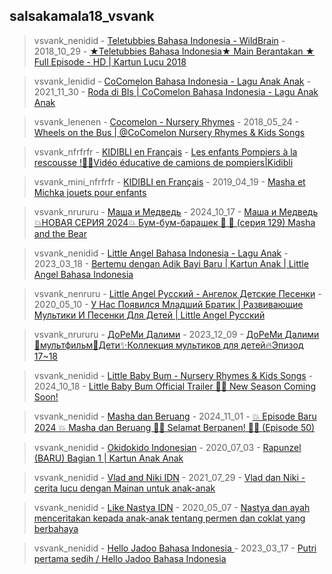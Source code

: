 ## salsakamala18_vsvank
> vsvank_nenidid - [Teletubbies Bahasa Indonesia - WildBrain](https://m.youtube.com/@TeletubbiesIndonesia) - 2018_10_29 - [★Teletubbies Bahasa Indonesia★ Main Berantakan ★ Full Episode - HD | Kartun Lucu 2018](https://youtu.be/pGagTnyJOs4)


> vsvank_lenidid - [CoComelon Bahasa Indonesia - Lagu Anak Anak](https://m.youtube.com/@CoComelonIndonesia) - 2021_11_30 - [Roda di BIs | CoComelon Bahasa Indonesia - Lagu Anak Anak](https://youtu.be/1erHKENMY3s)


> vsvank_lenenen - [Cocomelon - Nursery Rhymes](https://m.youtube.com/@CoComelon) - 2018_05_24 - [Wheels on the Bus | @CoComelon Nursery Rhymes & Kids Songs](https://youtu.be/e_04ZrNroTo)


> vsvank_nfrfrfr - [KIDIBLI en Français](https://m.youtube.com/@Kidibli_fr) - [Les enfants Pompiers à la rescousse !🚒🔥Vidéo éducative de camions de pompiers|Kidibli](https://youtu.be/DHoxljIRNz0)


> vsvank_mini_nfrfrfr - [KIDIBLI en Français](https://m.youtube.com/@Kidibli_fr) - 2019_04_19 - [Masha et Michka jouets pour enfants](https://youtu.be/PQopCQp2kOc)


> vsvank_nrururu - [Маша и Медведь](https://m.youtube.com/@MashaBearRUSSIAN) - 2024_10_17 - [Маша и Медведь 💥НОВАЯ СЕРИЯ 2024💥 Бум-бум-барашек 🐏 🤗 (серия 129) Masha and the Bear](https://youtu.be/dRAEdZSaJA8)


> vsvank_nenidid - [Little Angel Bahasa Indonesia - Lagu Anak](https://m.youtube.com/@LittleAngelIndonesia) - 2023_03_18 - [Bertemu dengan Adik Bayi Baru | Kartun Anak | Little Angel Bahasa Indonesia](https://youtu.be/xyYp93fE_zc)


> vsvank_nenruru - [Little Angel Русский - Ангелок Детские Песенки](https://m.youtube.com/@LittleAngelRussian) - 2020_05_10 - [У Нас Появился Младший Братик | Развивающие Мультики И Песенки Для Детей | Little Angel Русский](https://youtu.be/Qr6J8Mk-qN8)


> vsvank_nrururu - [ДоРеМи Далими](https://m.youtube.com/@doremidalimi_russian) - 2023_12_09 - [ДоРеМи Далими🎠мультфильм🎁Дети✨Коллекция мультиков для детей🔥Эпизод 17~18](https://youtu.be/JeOfs1_U_uE)


> vsvank_nenidid - [Little Baby Bum - Nursery Rhymes & Kids Songs](https://m.youtube.com/@LittleBabyBum) - 2024_10_18 - [Little Baby Bum Official Trailer 🌟🆕 New Season Coming Soon!](https://youtu.be/51W6hP4PxVk)


> vsvank_nenidid - [Masha dan Beruang](https://m.youtube.com/@MashaBearINDONESIA) - 2024_11_01 - [💥 Episode Baru 2024 💥 Masha dan Beruang 👧🐻 Selamat Berpanen! 🎃👻 (Episode 50)](https://youtu.be/oA6f43aJo4U)


> vsvank_nenidid - [Okidokido Indonesian](https://m.youtube.com/@okidokidoindonesian161) - 2020_07_03 - [Rapunzel (BARU) Bagian 1 | Kartun Anak Anak](https://youtu.be/8fO-ByH5d1Q)


> vsvank_nenidid - [Vlad and Niki IDN](https://m.youtube.com/@vladandnikidn) - 2021_07_29 - [Vlad dan Niki - cerita lucu dengan Mainan untuk anak-anak](https://youtu.be/ktzqc7aw4F4)


> vsvank_nenidid - [Like Nastya IDN](https://m.youtube.com/@LikeNastya_IDN) - 2020_05_07 - [Nastya dan ayah menceritakan kepada anak-anak tentang permen dan coklat yang berbahaya](https://youtu.be/n6L-uZFCgLY)


> vsvank_nenidid - [Hello Jadoo Bahasa Indonesia ](https://m.youtube.com/@LikeNastya_IDN) - 2023_03_17 - [Putri pertama sedih / Hello Jadoo Bahasa Indonesia](https://youtu.be/Dj7cjKyNHyk)
